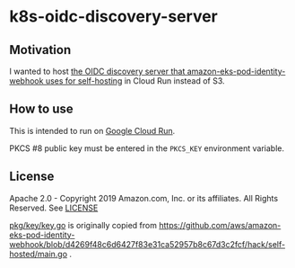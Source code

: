 # k8s-oidc-discovery-server

## Motivation

I wanted to host [the OIDC discovery server that amazon-eks-pod-identity-webhook uses for self-hosting](https://github.com/aws/amazon-eks-pod-identity-webhook/blob/d4269f48c6d6427f83e31ca52957b8c67d3c2fcf/SELF_HOSTED_SETUP.md) in Cloud Run instead of S3.

## How to use

This is intended to run on [Google Cloud Run](https://cloud.google.com/run).

PKCS #8 public key must be entered in the `PKCS_KEY` environment variable.

## License

Apache 2.0 - Copyright 2019 Amazon.com, Inc. or its affiliates. All Rights Reserved. See [LICENSE](LICENSE)

[pkg/key/key.go](pkg/key/key.go) is originally copied from https://github.com/aws/amazon-eks-pod-identity-webhook/blob/d4269f48c6d6427f83e31ca52957b8c67d3c2fcf/hack/self-hosted/main.go .